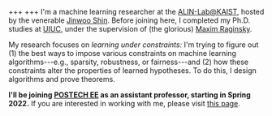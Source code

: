 +++
+++
I'm a machine learning researcher at the [ALIN-Lab@KAIST](https://alinlab.kaist.ac.kr), hosted by the venerable [Jinwoo Shin](https://alinlab.kaist.ac.kr/shin.html). Before joining here, I completed my Ph.D. studies at [UIUC](https://illinois.edu), under the supervision of (the glorious) [Maxim Raginsky](http://maxim.ece.illinois.edu).

My research focuses on *learning under constraints:* I'm trying to figure out (1) the best ways to impose various constraints on machine learning algorithms---e.g., sparsity, robustness, or fairness---and (2) how these constraints alter the properties of learned hypotheses. To do this, I design algorithms and prove theorems.

__I'll be joining [POSTECH EE](https://ee.postech.ac.kr) as an assistant professor, starting in Spring 2022.__ If you are interested in working with me, please visit [this page](https://jaeho-lee.github.io/candidates/).
